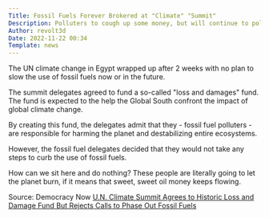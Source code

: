 ```yaml
---
Title: Fossil Fuels Forever Brokered at "Climate" "Summit"
Description: Polluters to cough up some money, but will continue to pollute
Author: revolt3d
Date: 2022-11-22 00:34
Template: news
---
```

The UN climate change in Egypt wrapped up after 2 weeks with no plan to slow the use of fossil fuels now or in the future. 

The summit delegates agreed to fund a so-called "loss and damages" fund. The fund is expected to the help the Global South confront the impact of global climate change.

By creating this fund, the delegates admit that they - fossil fuel polluters - are responsible for harming the planet and destabilizing entire ecosystems.

However, the fossil fuel delegates decided that they would not take any steps to curb the use of fossil fuels. 

How can we sit here and do nothing? These people are literally going to let the planet burn, if it means that sweet, sweet oil money keeps flowing.

Source: Democracy Now [U.N. Climate Summit Agrees to Historic Loss and Damage Fund But Rejects Calls to Phase Out Fossil Fuels](https://www.democracynow.org/2022/11/21/loss_and_damage_un_climate_summit)